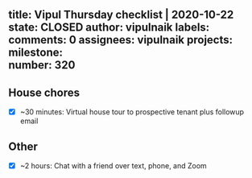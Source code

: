 title:	Vipul Thursday checklist | 2020-10-22
state:	CLOSED
author:	vipulnaik
labels:	
comments:	0
assignees:	vipulnaik
projects:	
milestone:	
number:	320
--
## House chores

- [x] ~30 minutes: Virtual house tour to prospective tenant plus followup email

## Other

- [x] ~2 hours: Chat with a friend over text, phone, and Zoom
